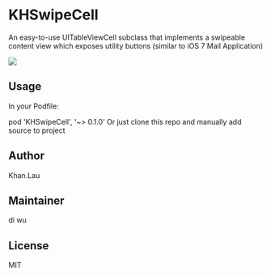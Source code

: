 # KHSwipeCell

An easy-to-use UITableViewCell subclass that implements a swipeable content view which exposes utility buttons (similar to iOS 7 Mail Application)

![](https://raw.githubusercontent.com/weekwood/KHSwipeCell/master/gif/KHSwipeCell.gif)

## Usage

In your Podfile:

  pod 'KHSwipeCell', '~> 0.1.0'
Or just clone this repo and manually add source to project

## Author

Khan.Lau

## Maintainer

di wu

## License
MIT
